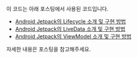 이 코드는 아래 포스팅에서 사용된 코드입니다.
* [Android Jetpack의 Lifecycle 소개 및 구현 방법](https://codechacha.com/ko/android-jetpack-lifecycle/)
* [Android Jetpack의 LiveData 소개 및 구현 방법](https://codechacha.com/ko/android-jetpack-livedata/)
* [Android Jetpack의 ViewModel 소개 및 구현 방법](https://codechacha.com/ko/android-jetpack-viewmodel/)

자세한 내용은 포스팅을 참고해주세요.
